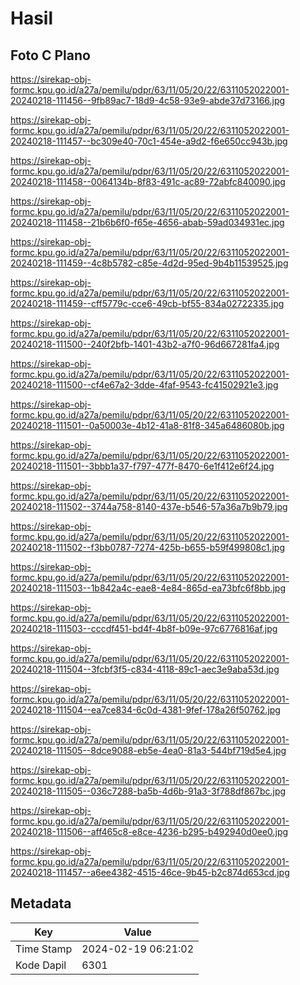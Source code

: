 # Hasil

## Foto C Plano

https://sirekap-obj-formc.kpu.go.id/a27a/pemilu/pdpr/63/11/05/20/22/6311052022001-20240218-111456--9fb89ac7-18d9-4c58-93e9-abde37d73166.jpg

https://sirekap-obj-formc.kpu.go.id/a27a/pemilu/pdpr/63/11/05/20/22/6311052022001-20240218-111457--bc309e40-70c1-454e-a9d2-f6e650cc943b.jpg

https://sirekap-obj-formc.kpu.go.id/a27a/pemilu/pdpr/63/11/05/20/22/6311052022001-20240218-111458--0064134b-8f83-491c-ac89-72abfc840090.jpg

https://sirekap-obj-formc.kpu.go.id/a27a/pemilu/pdpr/63/11/05/20/22/6311052022001-20240218-111458--21b6b6f0-f65e-4656-abab-59ad034931ec.jpg

https://sirekap-obj-formc.kpu.go.id/a27a/pemilu/pdpr/63/11/05/20/22/6311052022001-20240218-111459--4c8b5782-c85e-4d2d-95ed-9b4b11539525.jpg

https://sirekap-obj-formc.kpu.go.id/a27a/pemilu/pdpr/63/11/05/20/22/6311052022001-20240218-111459--cff5779c-cce6-49cb-bf55-834a02722335.jpg

https://sirekap-obj-formc.kpu.go.id/a27a/pemilu/pdpr/63/11/05/20/22/6311052022001-20240218-111500--240f2bfb-1401-43b2-a7f0-96d667281fa4.jpg

https://sirekap-obj-formc.kpu.go.id/a27a/pemilu/pdpr/63/11/05/20/22/6311052022001-20240218-111500--cf4e67a2-3dde-4faf-9543-fc41502921e3.jpg

https://sirekap-obj-formc.kpu.go.id/a27a/pemilu/pdpr/63/11/05/20/22/6311052022001-20240218-111501--0a50003e-4b12-41a8-81f8-345a6486080b.jpg

https://sirekap-obj-formc.kpu.go.id/a27a/pemilu/pdpr/63/11/05/20/22/6311052022001-20240218-111501--3bbb1a37-f797-477f-8470-6e1f412e6f24.jpg

https://sirekap-obj-formc.kpu.go.id/a27a/pemilu/pdpr/63/11/05/20/22/6311052022001-20240218-111502--3744a758-8140-437e-b546-57a36a7b9b79.jpg

https://sirekap-obj-formc.kpu.go.id/a27a/pemilu/pdpr/63/11/05/20/22/6311052022001-20240218-111502--f3bb0787-7274-425b-b655-b59f499808c1.jpg

https://sirekap-obj-formc.kpu.go.id/a27a/pemilu/pdpr/63/11/05/20/22/6311052022001-20240218-111503--1b842a4c-eae8-4e84-865d-ea73bfc6f8bb.jpg

https://sirekap-obj-formc.kpu.go.id/a27a/pemilu/pdpr/63/11/05/20/22/6311052022001-20240218-111503--cccdf451-bd4f-4b8f-b09e-97c6776816af.jpg

https://sirekap-obj-formc.kpu.go.id/a27a/pemilu/pdpr/63/11/05/20/22/6311052022001-20240218-111504--3fcbf3f5-c834-4118-89c1-aec3e9aba53d.jpg

https://sirekap-obj-formc.kpu.go.id/a27a/pemilu/pdpr/63/11/05/20/22/6311052022001-20240218-111504--ea7ce834-6c0d-4381-9fef-178a26f50762.jpg

https://sirekap-obj-formc.kpu.go.id/a27a/pemilu/pdpr/63/11/05/20/22/6311052022001-20240218-111505--8dce9088-eb5e-4ea0-81a3-544bf719d5e4.jpg

https://sirekap-obj-formc.kpu.go.id/a27a/pemilu/pdpr/63/11/05/20/22/6311052022001-20240218-111505--036c7288-ba5b-4d6b-91a3-3f788df867bc.jpg

https://sirekap-obj-formc.kpu.go.id/a27a/pemilu/pdpr/63/11/05/20/22/6311052022001-20240218-111506--aff465c8-e8ce-4236-b295-b492940d0ee0.jpg

https://sirekap-obj-formc.kpu.go.id/a27a/pemilu/pdpr/63/11/05/20/22/6311052022001-20240218-111457--a6ee4382-4515-46ce-9b45-b2c874d653cd.jpg


## Metadata

| Key        | Value               |
| ---------- | ------------------- |
| Time Stamp | 2024-02-19 06:21:02 |
| Kode Dapil | 6301                |



